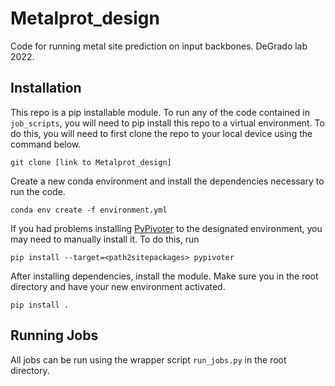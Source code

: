 # Metalprot_design

Code for running metal site prediction on input backbones. DeGrado lab 2022.

## Installation
This repo is a pip installable module. To run any of the code contained in <code>job_scripts</code>, you will need to pip install this repo to a virtual environment. To do this, you will need to first clone the repo to your local device using the command below.
```
git clone [link to Metalprot_design]
```

Create a new conda environment and install the dependencies necessary to run the code.
```
conda env create -f environment.yml
```

If you had problems installing [PyPivoter](https://github.com/rckormos/PyPivoter) to the designated environment, you may need to manually install it. To do this, run
```
pip install --target=<path2sitepackages> pypivoter
```

After installing dependencies, install the module. Make sure you in the root directory and have your new environment activated.
```
pip install .
```

## Running Jobs
All jobs can be run using the wrapper script <code>run_jobs.py</code> in the root directory. 